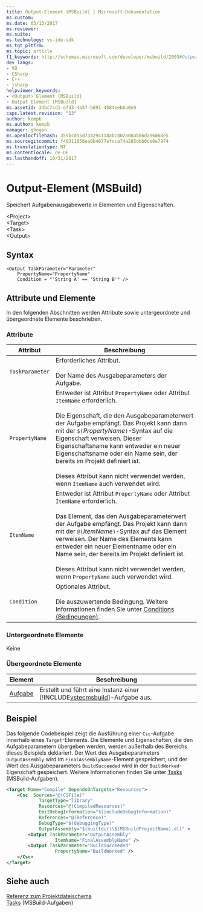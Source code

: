 ```yaml
---
title: Output-Element (MSBuild) | Microsoft-Dokumentation
ms.custom: 
ms.date: 03/13/2017
ms.reviewer: 
ms.suite: 
ms.technology: vs-ide-sdk
ms.tgt_pltfrm: 
ms.topic: article
f1_keywords: http://schemas.microsoft.com/developer/msbuild/2003#Output
dev_langs:
- VB
- CSharp
- C++
- jsharp
helpviewer_keywords:
- <Output> Element [MSBuild]
- Output Element [MSBuild]
ms.assetid: 34bc7cd1-efd3-4b57-b691-4584eeb6a0e9
caps.latest.revision: "13"
author: kempb
ms.author: kempb
manager: ghogen
ms.openlocfilehash: 359bcd55d73429c118abc802a08ab86da96064e5
ms.sourcegitcommit: f40311056ea0b4677efcca74a285dbb0ce0e7974
ms.translationtype: HT
ms.contentlocale: de-DE
ms.lasthandoff: 10/31/2017
---
```

# <a name="output-element-msbuild"></a>Output-Element (MSBuild)
Speichert Aufgabenausgabewerte in Elementen und Eigenschaften.  

 \<Project>  
 \<Target>  
 \<Task>  
 \<Output>  

## <a name="syntax"></a>Syntax  

```  
<Output TaskParameter="Parameter"  
    PropertyName="PropertyName"   
    Condition = "'String A' == 'String B'" />  
```  

## <a name="attributes-and-elements"></a>Attribute und Elemente  
 In den folgenden Abschnitten werden Attribute sowie untergeordnete und übergeordnete Elemente beschrieben.  

### <a name="attributes"></a>Attribute  

|Attribut|Beschreibung|  
|---------------|-----------------|  
|`TaskParameter`|Erforderliches Attribut.<br /><br /> Der Name des Ausgabeparameters der Aufgabe.|  
|`PropertyName`|Entweder ist Attribut `PropertyName` oder Attribut `ItemName` erforderlich.<br /><br /> Die Eigenschaft, die den Ausgabeparameterwert der Aufgabe empfängt. Das Projekt kann dann mit der `$(`*PropertyName*`)`-Syntax auf die Eigenschaft verweisen. Dieser Eigenschaftsname kann entweder ein neuer Eigenschaftsname oder ein Name sein, der bereits im Projekt definiert ist.<br /><br /> Dieses Attribut kann nicht verwendet werden, wenn `ItemName` auch verwendet wird.|  
|`ItemName`|Entweder ist Attribut `PropertyName` oder Attribut `ItemName` erforderlich.<br /><br /> Das Element, das den Ausgabeparameterwert der Aufgabe empfängt. Das Projekt kann dann mit der `@(`*ItemName*`)`-Syntax auf das Element verweisen. Der Name des Elements kann entweder ein neuer Elementname oder ein Name sein, der bereits im Projekt definiert ist.<br /><br /> Dieses Attribut kann nicht verwendet werden, wenn `PropertyName` auch verwendet wird.|  
|`Condition`|Optionales Attribut.<br /><br /> Die auszuwertende Bedingung. Weitere Informationen finden Sie unter [Conditions (Bedingungen)](../msbuild/msbuild-conditions.md).|  

### <a name="child-elements"></a>Untergeordnete Elemente  
 Keine  

### <a name="parent-elements"></a>Übergeordnete Elemente  

|Element|Beschreibung|  
|-------------|-----------------|  
|[Aufgabe](../msbuild/task-element-msbuild.md)|Erstellt und führt eine Instanz einer [!INCLUDE[vstecmsbuild](../extensibility/internals/includes/vstecmsbuild_md.md)]-Aufgabe aus.|  

## <a name="example"></a>Beispiel  
 Das folgende Codebeispiel zeigt die Ausführung einer `Csc`-Aufgabe innerhalb eines `Target`-Elements. Die Elemente und Eigenschaften, die den Aufgabeparametern übergeben werden, werden außerhalb des Bereichs dieses Beispiels deklariert. Der Wert des Ausgabeparameters `OutputAssembly` wird im `FinalAssemblyName`-Element gespeichert, und der Wert des Ausgabeparameters `BuildSucceeded` wird in der `BuildWorked`-Eigenschaft gespeichert. Weitere Informationen finden Sie unter [Tasks](../msbuild/msbuild-tasks.md) (MSBuild-Aufgaben).  

```xml  
<Target Name="Compile" DependsOnTargets="Resources">  
    <Csc  Sources="@(CSFile)"  
            TargetType="library"  
            Resources="@(CompiledResources)"  
            EmitDebugInformation="$(includeDebugInformation)"  
            References="@(Reference)"  
            DebugType="$(debuggingType)"  
            OutputAssembly="$(builtdir)\$(MSBuildProjectName).dll" >  
        <Output TaskParameter="OutputAssembly"  
                  ItemName="FinalAssemblyName" />  
        <Output TaskParameter="BuildSucceeded"  
                  PropertyName="BuildWorked" />  
    </Csc>  
</Target>  
```  

## <a name="see-also"></a>Siehe auch  
 [Referenz zum Projektdateischema](../msbuild/msbuild-project-file-schema-reference.md)   
 [Tasks](../msbuild/msbuild-tasks.md) (MSBuild-Aufgaben)
